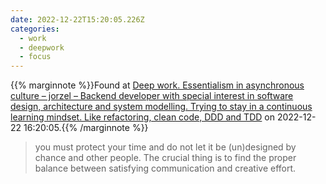 ```yaml
---
date: 2022-12-22T15:20:05.226Z
categories:
  - work
  - deepwork
  - focus
---
```

{{% marginnote %}}Found at [Deep work. Essentialism in asynchronous culture – jorzel – Backend developer with special interest in software design, architecture and system modelling. Trying to stay in a continuous learning mindset. Like refactoring, clean code, DDD and TDD](https://jorzel.github.io/deep-work-essentialism-in-asynchronous-culture/) on 2022-12-22 16:20:05.{{% /marginnote %}}

> you must protect your time and do not let it be (un)designed by chance and other people. The crucial thing is to find the proper balance between satisfying communication and creative effort.


